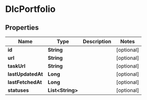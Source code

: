 
# DlcPortfolio

## Properties
Name | Type | Description | Notes
------------ | ------------- | ------------- | -------------
**id** | **String** |  |  [optional]
**url** | **String** |  |  [optional]
**taskUrl** | **String** |  |  [optional]
**lastUpdatedAt** | **Long** |  |  [optional]
**lastFetchedAt** | **Long** |  |  [optional]
**statuses** | **List&lt;String&gt;** |  |  [optional]



